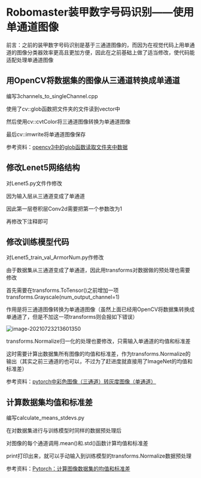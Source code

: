 # Robomaster装甲数字号码识别——使用单通道图像

前言：之前的装甲数字号码识别是基于三通道图像的，而因为在视觉代码上用单通道的图像分类器效率更高且更加方便，因此在之前基础上做了适当修改，使代码能适配处理单通道图像



## 用OpenCV将数据集的图像从三通道转换成单通道

编写3channels_to_singleChannel.cpp

使用了cv::glob函数把文件夹的文件读到vector中

然后使用cv::cvtColor将三通道图像转换为单通道图像

最后cv::imwrite将单通道图像保存



参考资料：[opencv3中的glob函数读取文件夹中数据](https://blog.csdn.net/qq_31261509/article/details/79460639?)



## 修改Lenet5网络结构

对Lenet5.py文件作修改

因为输入层从三通道变成了单通道

因此第一层卷积层Conv2d需要把第一个参数改为1

再修改下注释即可



## 修改训练模型代码

对Lenet5_train_val_ArmorNum.py作修改

由于数据集从三通道变成了单通道，因此用transforms对数据做的预处理也需要修改

首先需要在transforms.ToTensor()之前增加一项transforms.Grayscale(num_output_channel=1)

作用是将三通道图像转换为单通道图像（虽然上面已经用OpenCV将数据集转换成单通道了，但是不加这一项transforms则会报如下错误）

![image-20210723213601350](https://gitee.com/douhaoYaz/typora_pic/raw/master/Typora_pic/image-20210723213601350.png)

transforms.Normalize归一化的处理也要修改，只需输入单通道的均值和标准差

这时需要计算出数据集所有图像的均值和标准差，作为transforms.Normalize的输出（其实之前三通道的也可以，不过为了赶进度就直接用了ImageNet的均值和标准差）



参考资料：[pytorch中彩色图像（三通道）转灰度图像（单通道）](https://blog.csdn.net/qq_40821163/article/details/109436438)



## 计算数据集均值和标准差

编写calculate_means_stdevs.py

在对数据集进行与训练模型时同样的数据预处理后

对图像的每个通道调用.mean()和.std()函数计算均值和标准差

print打印出来，就可以手动输入到训练模型的transforms.Normalize数据预处理



参考资料：[Pytorch：计算图像数据集的均值和标准差](https://blog.csdn.net/DragonGirI/article/details/107578490)

